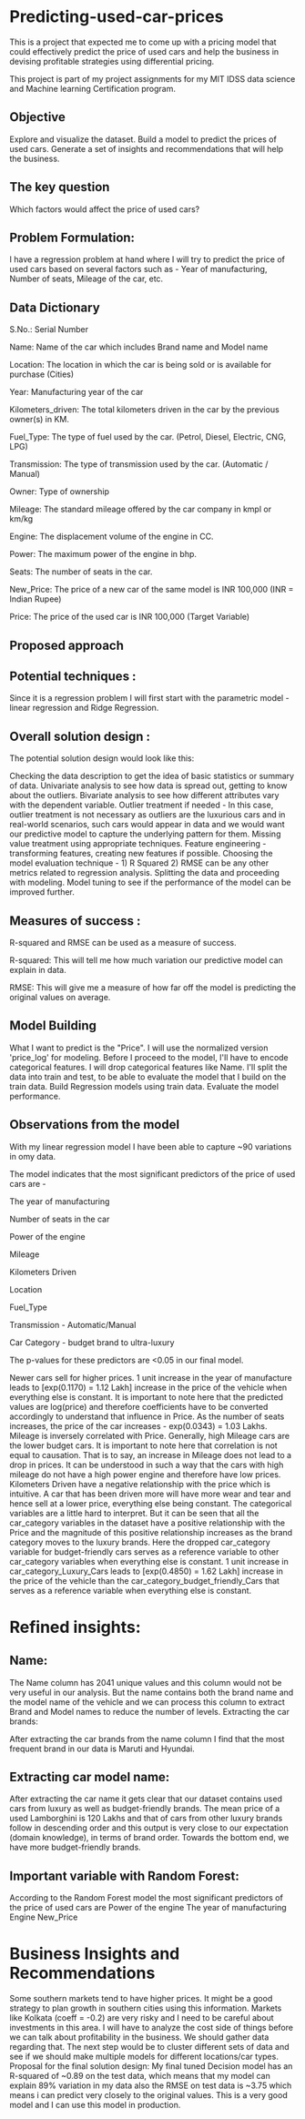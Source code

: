 # Predicting-used-car-prices
This is a project that expected me to come up with a pricing model that could effectively predict the price of used cars and help the business in devising profitable strategies using differential pricing.

This project is part of my project assignments for my MIT IDSS data science and Machine learning Certification program.


## Objective
Explore and visualize the dataset.
Build a model to predict the prices of used cars.
Generate a set of insights and recommendations that will help the business.

## The key question
Which factors would affect the price of used cars?

## Problem Formulation:
I have a regression problem at hand where I will try to predict the price of used cars based on several factors such as - Year of manufacturing, Number of seats, Mileage of the car, etc.

## Data Dictionary
S.No.: Serial Number

Name: Name of the car which includes Brand name and Model name

Location: The location in which the car is being sold or is available for purchase (Cities)

Year: Manufacturing year of the car

Kilometers_driven: The total kilometers driven in the car by the previous owner(s) in KM.

Fuel_Type: The type of fuel used by the car. (Petrol, Diesel, Electric, CNG, LPG)

Transmission: The type of transmission used by the car. (Automatic / Manual)

Owner: Type of ownership

Mileage: The standard mileage offered by the car company in kmpl or km/kg

Engine: The displacement volume of the engine in CC.

Power: The maximum power of the engine in bhp.

Seats: The number of seats in the car.

New_Price: The price of a new car of the same model is INR 100,000 (INR = Indian Rupee)

Price: The price of the used car is INR 100,000 (Target Variable)


## Proposed approach
## Potential techniques :
Since it is a regression problem I will first start with the parametric model - linear regression and Ridge Regression.

## Overall solution design :
The potential solution design would look like this:

Checking the data description to get the idea of basic statistics or summary of data.
Univariate analysis to see how data is spread out, getting to know about the outliers.
Bivariate analysis to see how different attributes vary with the dependent variable.
Outlier treatment if needed - In this case, outlier treatment is not necessary as outliers are the luxurious cars and in real-world scenarios, such cars would appear in data and we would want our predictive model to capture the underlying pattern for them.
Missing value treatment using appropriate techniques.
Feature engineering - transforming features, creating new features if possible.
Choosing the model evaluation technique - 1) R Squared 2) RMSE can be any other metrics related to regression analysis.
Splitting the data and proceeding with modeling.
Model tuning to see if the performance of the model can be improved further.

## Measures of success :
R-squared and RMSE can be used as a measure of success.

R-squared: This will tell me how much variation our predictive model can explain in data.

RMSE: This will give me a measure of how far off the model is predicting the original values on average.

## Model Building
What I want to predict is the "Price". I will use the normalized version 'price_log' for modeling.
Before I proceed to the model, I'll have to encode categorical features. I will drop categorical features like Name.
I'll split the data into train and test, to be able to evaluate the model that I build on the train data.
Build Regression models using train data.
Evaluate the model performance.

## Observations from the model
With my linear regression model I have been able to capture ~90 variations in omy data.

The model indicates that the most significant predictors of the price of used cars are -

The year of manufacturing

Number of seats in the car

Power of the engine

Mileage

Kilometers Driven

Location

Fuel_Type

Transmission - Automatic/Manual

Car Category - budget brand to ultra-luxury

The p-values for these predictors are <0.05 in our final model.

Newer cars sell for higher prices. 1 unit increase in the year of manufacture leads to [exp(0.1170) = 1.12 Lakh] increase in the price of the vehicle when everything else is constant. It is important to note here that the predicted values are log(price) and therefore coefficients have to be converted accordingly to understand that influence in Price.
As the number of seats increases, the price of the car increases - exp(0.0343) = 1.03 Lakhs.
Mileage is inversely correlated with Price. Generally, high Mileage cars are the lower budget cars. It is important to note here that correlation is not equal to causation. That is to say, an increase in Mileage does not lead to a drop in prices. It can be understood in such a way that the cars with high mileage do not have a high power engine and therefore have low prices.
Kilometers Driven have a negative relationship with the price which is intuitive. A car that has been driven more will have more wear and tear and hence sell at a lower price, everything else being constant.
The categorical variables are a little hard to interpret. But it can be seen that all the car_category variables in the dataset have a positive relationship with the Price and the magnitude of this positive relationship increases as the brand category moves to the luxury brands. Here the dropped car_category variable for budget-friendly cars serves as a reference variable to other car_category variables when everything else is constant. 1 unit increase in car_category_Luxury_Cars leads to [exp(0.4850) = 1.62 Lakh] increase in the price of the vehicle than the car_category_budget_friendly_Cars that serves as a reference variable when everything else is constant.


# Refined insights:
## Name:
The Name column has 2041 unique values and this column would not be very useful in our analysis. But the name contains both the brand name and the model name of the vehicle and we can process this column to extract Brand and Model names to reduce the number of levels.
Extracting the car brands:

After extracting the car brands from the name column I find that the most frequent brand in our data is Maruti and Hyundai.
## Extracting car model name:

After extracting the car name it gets clear that our dataset contains used cars from luxury as well as budget-friendly brands.
The mean price of a used Lamborghini is 120 Lakhs and that of cars from other luxury brands follow in descending order and this output is very close to our expectation (domain knowledge), in terms of brand order. Towards the bottom end, we have more budget-friendly brands.
## Important variable with Random Forest:
According to the Random Forest model the most significant predictors of the price of used cars are
Power of the engine
The year of manufacturing
Engine
New_Price
# Business Insights and Recommendations
Some southern markets tend to have higher prices. It might be a good strategy to plan growth in southern cities using this information. Markets like Kolkata (coeff = -0.2) are very risky and I need to be careful about investments in this area.
I will have to analyze the cost side of things before we can talk about profitability in the business. We should gather data regarding that.
The next step would be to cluster different sets of data and see if we should make multiple models for different locations/car types.
Proposal for the final solution design:
My final tuned Decision model has an R-squared of ~0.89 on the test data, which means that my model can explain 89% variation in my data also the RMSE on test data is ~3.75 which means i can predict very closely to the original values. This is a very good model and I can use this model in production.

